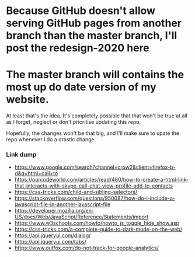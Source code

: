 # Because GitHub doesn't allow serving GitHub pages from another branch than the master branch, I'll post the redesign-2020 here

# The master branch **will** contains the most up do date version of my website.

At least that's the idea. It's completely possible that that won't be true at all as I forget, neglect or don't prioritise updating this repo. 

Hopefully, the changes won't be that big, and I'll make sure to upate the repo whenever I do a drastic change.


### Link dump

* https://www.google.com/search?channel=crow2&client=firefox-b-d&q=html+call+to
* https://ourcodeworld.com/articles/read/480/how-to-create-a-html-link-that-interacts-with-skype-call-chat-view-profile-add-to-contacts
* https://css-tricks.com/child-and-sibling-selectors/
* https://stackoverflow.com/questions/950087/how-do-i-include-a-javascript-file-in-another-javascript-file
* https://developer.mozilla.org/en-US/docs/Web/JavaScript/Reference/Statements/import
* https://www.w3schools.com/howto/howto_js_toggle_hide_show.asp
* https://css-tricks.com/a-complete-guide-to-dark-mode-on-the-web/
* https://api.jqueryui.com/dialog/
* https://api.jqueryui.com/tabs/
* https://www.outfox.com/do-not-track-for-google-analytics/
